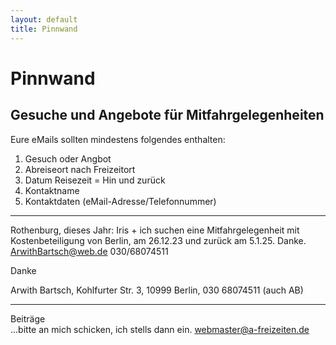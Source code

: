 ```yaml
---
layout: default
title: Pinnwand
---
```

# Pinnwand

## Gesuche und Angebote für Mitfahrgelegenheiten
Eure eMails sollten mindestens folgendes enthalten:
1. Gesuch oder Angbot
2. Abreiseort nach Freizeitort
3. Datum Reisezeit = Hin und zurück
4. Kontaktname 
5. Kontaktdaten (eMail-Adresse/Telefonnummer)

------------------------------------------------------------------------
 
Rothenburg, dieses Jahr: Iris + ich suchen eine Mitfahrgelegenheit mit Kostenbeteiligung von Berlin, am 26.12.23 und zurück am 5.1.25. Danke. ArwithBartsch@web.de 030/68074511
 
Danke
 
Arwith Bartsch, Kohlfurter Str. 3,
10999 Berlin, 030 68074511 (auch AB)

-------------------------------------------------------------------------

Beiträge<br>
...bitte an mich schicken, ich stells dann ein.
<webmaster@a-freizeiten.de>





